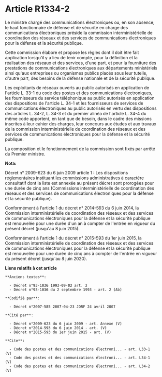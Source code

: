 # Article R1334-2

Le ministre chargé des communications électroniques ou, en son absence, le haut fonctionnaire de défense et de sécurité en
charge des communications électroniques préside la commission interministérielle de coordination des réseaux et des services
de communications électroniques pour la défense et la sécurité publique. 

Cette commission élabore et propose les règles dont il doit être fait application lorsqu'il y a lieu de tenir compte, pour la
définition et la réalisation des réseaux et des services, d'une part, et pour la fourniture des prestations de communications
électroniques aux départements ministériels ainsi qu'aux entreprises ou organismes publics placés sous leur tutelle, d'autre
part, des besoins de la défense nationale et de la sécurité publique. 

Les exploitants de réseaux ouverts au public autorisés en application de l'article L. 33-1 du code des postes et des
communications électroniques, les fournisseurs du service téléphonique au public autorisés en application des dispositions de
l'article L. 34-1 et les fournisseurs de services de communications électroniques au public autorisés en vertu des
dispositions des articles L. 34-2, L. 34-3 et du premier alinéa de l'article L. 34-4 du même code apportent, en tant que de
besoin, dans le cadre des missions inscrites à leur cahier des charges, leur concours aux études et aux travaux de la
commission interministérielle de coordination des réseaux et des services de communications électroniques pour la défense et
la sécurité publique. 

La composition et le fonctionnement de la commission sont fixés par arrêté du Premier ministre.

**Nota:**

Décret n° 2009-623 du 6 juin 2009 article 1 : Les dispositions réglementaires instituant les commissions administratives à
caractère consultatif dont la liste est annexée au présent décret sont prorogées pour une durée de cinq ans (Commissions
interministérielle de coordination des réseaux et des services de communications électroniques pour la défense et la sécurité
publique).

Conformément à l'article 1 du décret n° 2014-593 du 6 juin 2014, la Commission interministérielle de coordination des réseaux
et des services de communications électroniques pour la défense et la sécurité publique est renouvelée pour une durée d'un an
à compter de l'entrée en vigueur du présent décret (jusqu'au 8 juin 2015).

Conformément à l'article 1 du décret n° 2015-593 du 1er juin 2015, la Commission interministérielle de coordination des
réseaux et des services de communications électroniques pour la défense et la sécurité publique est renouvelée pour une durée
de cinq ans à compter de l'entrée en vigueur du présent décret (jusqu'au 8 juin 2020).

**Liens relatifs à cet article**

	**Anciens textes**:

	  - Décret n°93-1036 1993-09-02 art. 2
	  - Décret n°93-1036 du 2 septembre 1993 - art. 2 (Ab)

	**Codifié par**:

	  - Décret n°2007-585 2007-04-23 JORF 24 avril 2007

	**Cité par**:

	  - Décret n°2009-623 du 6 juin 2009 - art. Annexe (V)
	  - Décret n°2014-593 du 6 juin 2014 - art. (V)
	  - Décret n°2015-593 du 1er juin 2015 - art. (V)

	**Cite**:

	  - Code des postes et des communications électroni... - art. L33-1 (V)
	  - Code des postes et des communications électroni... - art. L34-1 (V)
	  - Code des postes et des communications électroni... - art. L34-2 (V)

